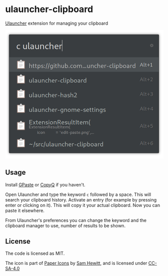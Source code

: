 # ulauncher-clipboard

[Ulauncher](https://ulauncher.io) extension for managing your clipboard

![](screenshot.png)

## Usage

Install [GPaste](https://github.com/Keruspe/GPaste/) or [CopyQ](https://github.com/hluk/CopyQ) if you haven't.

Open Ulauncher and type the keyword `c` followed by a space. This will search your clipboard history. Activate an entry (for example by pressing enter or clicking on it). This will copy it your actual clipboard. Now you can paste it elsewhere.

From Ulauncher's preferences you can change the keyword and the clipboard manager to use, number of results to be shown.

## License

The code is licensed as MIT.

The icon is part of [Paper Icons](http://snwh.org/paper/icons) by [Sam Hewitt](http://samuelhewitt.com/), and is licensed under [CC-SA-4.0](http://creativecommons.org/licenses/by-sa/4.0/)

